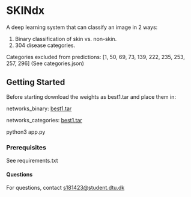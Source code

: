 # SKINdx

A deep learning system that can classify an image in 2 ways:

1. Binary classification of skin vs. non-skin.
2. 304 disease categories.

Categories excluded from predictions: [1, 50, 69, 73, 139, 222, 235, 253, 257, 296] (See categories.json)

## Getting Started
Before starting download the weights as best1.tar and place them in:

networks_binary: [best1.tar](https://figshare.com/articles/software/best1_tar/12906956)

networks_categories: [best1.tar](https://figshare.com/articles/software/Categories_weights/12906986)


python3 app.py

### Prerequisites

See requirements.txt

#### Questions

For questions, contact s181423@student.dtu.dk
